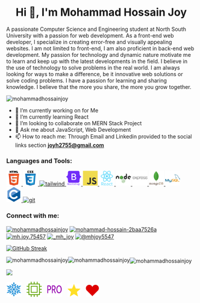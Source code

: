 
<h1 align="center">Hi 👋, I'm Mohammad Hossain Joy</h1>
<p>A passionate Computer Science and Engineering student at North South University with a passion for web development. As a front-end web developer, I specialize in creating error-free and visually appealing websites. I am not limited to front-end, I am also proficient in back-end web development. My passion for technology and dynamic nature motivate me to learn and keep up with the latest developments in the field. I believe in the use of technology to solve problems in the real world. I am always looking for ways to make a difference, be it innovative web solutions or solve coding problems. I have a passion for learning and sharing knowledge. I believe that the more you share, the more you grow together.</p>



<p align="left"> <img src="https://komarev.com/ghpvc/?username=mohammadhossainjoy&label=Profile%20views&color=0e75b6&style=flat" alt="mohammadhossainjoy" /> </p>


- 🔭 I’m currently working on for Me 
- 🌱 I’m currently learning React 
- 👯 I’m looking to collaborate on MERN Stack Project 
- 💬 Ask me about JavaScript, Web Development 
- 📫 How to reach me: Through Email and Linkedin provided to the social links section **joyh2755@gmail.com**

<h3 align="left">Languages and Tools:</h3>
<p align="left"><a href="https://www.w3.org/html/" target="_blank" rel="noreferrer"> <img src="https://raw.githubusercontent.com/devicons/devicon/master/icons/html5/html5-original-wordmark.svg" alt="html5" width="40" height="40"/> </a> <a href="https://www.w3schools.com/css/" target="_blank" rel="noreferrer"> <img src="https://raw.githubusercontent.com/devicons/devicon/master/icons/css3/css3-original-wordmark.svg" alt="css3" width="40" height="40"/> </a><a href="https://tailwindcss.com/" target="_blank" rel="noreferrer"> <img src="https://www.vectorlogo.zone/logos/tailwindcss/tailwindcss-icon.svg" alt="tailwind" width="40" height="40"/> </a>
 <a href="https://getbootstrap.com" target="_blank" rel="noreferrer"> <img src="https://raw.githubusercontent.com/devicons/devicon/master/icons/bootstrap/bootstrap-plain-wordmark.svg" alt="bootstrap" width="40" height="40"/> </a> <a href="https://developer.mozilla.org/en-US/docs/Web/JavaScript" target="_blank" rel="noreferrer"> <img src="https://raw.githubusercontent.com/devicons/devicon/master/icons/javascript/javascript-original.svg" alt="javascript" width="40" height="40"/> </a> <a href="https://reactjs.org/" target="_blank" rel="noreferrer"> <img src="https://raw.githubusercontent.com/devicons/devicon/master/icons/react/react-original-wordmark.svg" alt="react" width="40" height="40"/> </a> <a href="https://nodejs.org" target="_blank" rel="noreferrer"> <img src="https://raw.githubusercontent.com/devicons/devicon/master/icons/nodejs/nodejs-original-wordmark.svg" alt="nodejs" width="40" height="40"/> </a> <a href="https://expressjs.com" target="_blank" rel="noreferrer"> <img src="https://raw.githubusercontent.com/devicons/devicon/master/icons/express/express-original-wordmark.svg" alt="express" width="40" height="40"/> </a> <a href="https://www.mongodb.com/" target="_blank" rel="noreferrer"> <img src="https://raw.githubusercontent.com/devicons/devicon/master/icons/mongodb/mongodb-original-wordmark.svg" alt="mongodb" width="40" height="40"/> </a> <a href="https://www.mysql.com/" target="_blank" rel="noreferrer"> <img src="https://raw.githubusercontent.com/devicons/devicon/master/icons/mysql/mysql-original-wordmark.svg" alt="mysql" width="40" height="40"/> </a>      <a href="https://www.cprogramming.com/" target="_blank" rel="noreferrer"> <img src="https://raw.githubusercontent.com/devicons/devicon/master/icons/c/c-original.svg" alt="c" width="40" height="40"/> </a>  <a href="https://git-scm.com/" target="_blank" rel="noreferrer"> <img src="https://www.vectorlogo.zone/logos/git-scm/git-scm-icon.svg" alt="git" width="40" height="40"/> </a>     </p>







 <h3 align="left">Connect with me:</h3>
<p align="left">
 <a href="https://github.com/mohammadhossainjoy" target="blank"><img align="center" src="https://raw.githubusercontent.com/rahuldkjain/github-profile-readme-generator/master/src/images/icons/Social/github.svg" alt="mohammadhossainjoy" height="30" width="40" /></a>
<a href="https://linkedin.com/in/mohammad-hossain-2baa7526a" target="blank"><img align="center" src="https://raw.githubusercontent.com/rahuldkjain/github-profile-readme-generator/master/src/images/icons/Social/linked-in-alt.svg" alt="mohammad-hossain-2baa7526a" height="30" width="40" /></a>
<a href="https://fb.com/mh.joy.75457" target="blank"><img align="center" src="https://raw.githubusercontent.com/rahuldkjain/github-profile-readme-generator/master/src/images/icons/Social/facebook.svg" alt="mh.joy.75457" height="30" width="40" /></a>
<a href="https://instagram.com/_mh_joy" target="blank"><img align="center" src="https://raw.githubusercontent.com/rahuldkjain/github-profile-readme-generator/master/src/images/icons/Social/instagram.svg" alt="_mh_joy" height="30" width="40" /></a>
<a href="https://www.youtube.com/channel/@mhjoy5547" target="blank"><img align="center" src="https://raw.githubusercontent.com/rahuldkjain/github-profile-readme-generator/master/src/images/icons/Social/youtube.svg" alt="@mhjoy5547" height="30" width="40" /></a>
</p>



[![GitHub Streak](https://streak-stats.demolab.com?user=mohammadhossainjoy&theme=blue-green&hide_border=true&border_radius=6.1&date_format=M%20j%5B%2C%20Y%5D&card_width=1000)](https://github.com/mohammadhossainjoy)

<p><img align="left" src="https://github-readme-stats.vercel.app/api/top-langs?username=mohammadhossainjoy&show_icons=true&locale=en&layout=compact" alt="mohammadhossainjoy" /></p>
<p> <img align="center" src="https://github-readme-stats.vercel.app/api?username=mohammadhossainjoy&show_icons=true&locale=en" alt="mohammadhossainjoy" />&nbsp;<img align="left" src="http://github-profile-summary-cards.vercel.app/api/cards/most-commit-language?username=mohammadhossainjoy&theme=nord_bright" alt="mohammadhossainjoy" /></p>


![](http://github-profile-summary-cards.vercel.app/api/cards/profile-details?username=mohammadhossainjoy&theme=blueberry)





<a href='https://archiveprogram.github.com/'><img src='https://raw.githubusercontent.com/acervenky/animated-github-badges/master/assets/acbadge.gif' width='40' height='40'></a> <a href='https://docs.github.com/en/developers'><img src='https://raw.githubusercontent.com/acervenky/animated-github-badges/master/assets/devbadge.gif' width='40' height='40'></a> <a href='https://github.com/pricing'><img src='https://raw.githubusercontent.com/acervenky/animated-github-badges/master/assets/pro.gif' width='40' height='40'></a> <a href='https://stars.github.com/'><img src='https://raw.githubusercontent.com/acervenky/animated-github-badges/master/assets/starbadge.gif' width='35' height='35'></a> <a href='https://docs.github.com/en/github/supporting-the-open-source-community-with-github-sponsors'><img src='https://raw.githubusercontent.com/acervenky/animated-github-badges/master/assets/sponsorbadge.gif' width='35' height='35'></a> 




  
















